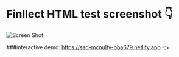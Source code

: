 # Finllect HTML test screenshot 👇
![Screen Shot](https://res.cloudinary.com/deejay-dev/image/upload/v1590114501/Finllect-Web/Screenshot_1_nj1qd9.jpg)

###interactive demo: https://sad-mcnulty-bba679.netlify.app 👈
